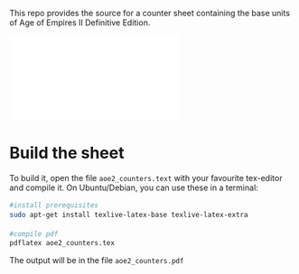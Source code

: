 This repo provides the source for a counter sheet containing the base units of Age of Empires II Definitive Edition.

![This is the current version of the sheet!](aoe2_counters.pdf)

# Build the sheet

To build it, open the file `aoe2_counters.text` with your favourite tex-editor and compile it.
On Ubuntu/Debian, you can use these in a terminal:

```bash
#install prerequisites
sudo apt-get install texlive-latex-base texlive-latex-extra

#compile pdf
pdflatex aoe2_counters.tex
```

The output will be in the file `aoe2_counters.pdf`